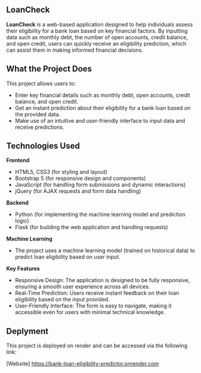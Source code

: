 ## LoanCheck
**LoanCheck** is a web-based application designed to help individuals assess their eligibility for a bank loan based on key financial factors. By inputting data such as monthly debt, the number of open accounts, credit balance, and open credit, users can quickly receive an eligibility prediction, which can assist them in making informed financial decisions.
## What the Project Does
This project allows users to:
- Enter key financial details such as monthly debt, open accounts, credit balance, and open credit.
- Get an instant prediction about their eligibility for a bank loan based on the provided data.
- Make use of an intuitive and user-friendly interface to input data and receive predictions.
## Technologies Used
**Frontend**
- HTML5, CSS3 (for styling and layout)
- Bootstrap 5 (for responsive design and components)
- JavaScript (for handling form submissions and dynamic interactions)
- jQuery (for AJAX requests and form data handling)
  
**Backend**
- Python (for implementing the machine learning model and prediction logic)
- Flask (for building the web application and handling requests)
  
**Machine Learning**
- The project uses a machine learning model (trained on historical data) to predict loan eligibility based on user input.
  
**Key Features**
- Responsive Design: The application is designed to be fully responsive, ensuring a smooth user experience across all devices.
- Real-Time Prediction: Users receive instant feedback on their loan eligibility based on the input provided.
- User-Friendly Interface: The form is easy to navigate, making it accessible even for users with minimal technical knowledge.
## Deplyment
This project is deployed on render and can be accessed via the following link:

[Website] https://bank-loan-eligibility-predictor.onrender.com
